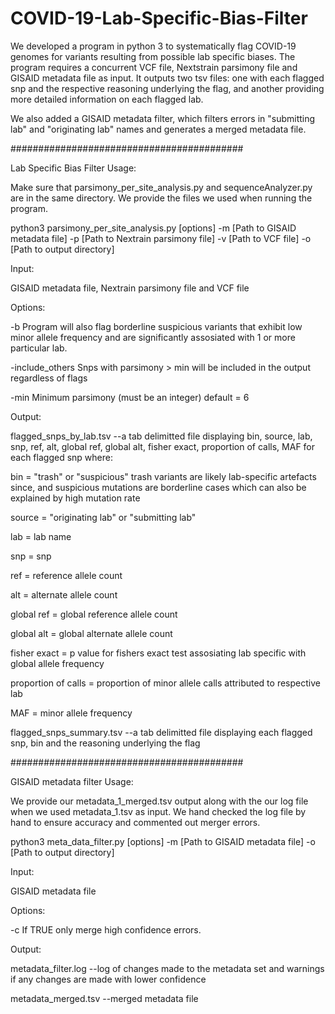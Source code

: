 # COVID-19-Lab-Specific-Bias-Filter
We developed a program in python 3 to systematically flag COVID-19 genomes for variants resulting from possible lab specific biases. The program requires a concurrent VCF file, Nextstrain parsimony file and GISAID metadata file as input. It outputs two tsv files: one with each flagged snp and the respective reasoning underlying the flag, and another providing more detailed information on each flagged lab.

We also added a GISAID metadata filter, which filters errors in "submitting lab" and "originating lab" names and generates a merged metadata file.

##########################################

Lab Specific Bias Filter Usage:

Make sure that parsimony_per_site_analysis.py and sequenceAnalyzer.py are in the same directory. We provide the files we used when running the program.

python3 parsimony_per_site_analysis.py [options] -m [Path to GISAID metadata file] -p [Path to Nextrain parsimony file] -v [Path to VCF file] -o [Path to output directory]

Input:

GISAID metadata file, Nextrain parsimony file and VCF file

Options:

-b Program will also flag borderline suspicious variants that exhibit low minor allele frequency and are significantly assosiated with 1 or more particular lab.

-include_others Snps with parsimony > min will be included in the output regardless of flags

-min Minimum parsimony (must be an integer) default = 6

Output:

flagged_snps_by_lab.tsv --a tab delimitted file displaying bin, source, lab, snp, ref, alt, global ref, global alt, fisher exact, proportion of calls, MAF for each flagged snp where:

bin = "trash" or "suspicious" trash variants are likely lab-specific artefacts since, and suspicious mutations are borderline cases which can also be explained by high mutation rate 

source = "originating lab" or "submitting lab"

lab = lab name

snp = snp

ref = reference allele count

alt = alternate allele count

global ref = global reference allele count

global alt = global alternate allele count

fisher exact = p value for fishers exact test assosiating lab specific with global allele frequency

proportion of calls = proportion of minor allele calls attributed to respective lab

MAF = minor allele frequency

flagged_snps_summary.tsv --a tab delimitted file displaying each flagged snp, bin and the reasoning underlying the flag

##########################################

GISAID metadata filter Usage:

We provide our metadata_1_merged.tsv output along with the our log file when we used metadata_1.tsv as input. We hand checked the log file by hand to ensure accuracy and commented out merger errors.

python3 meta_data_filter.py [options] -m [Path to GISAID metadata file] -o [Path to output directory]

Input:

GISAID metadata file

Options:

-c If TRUE only merge high confidence errors.

Output:

metadata_filter.log --log of changes made to the metadata set and warnings if any changes are made with lower confidence

metadata_merged.tsv --merged metadata file


